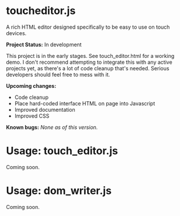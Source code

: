toucheditor.js
==============

A rich HTML editor designed specifically to be easy to use on touch devices.

**Project Status:** In development

This project is in the early stages. See touch_editor.html for a working demo. I don't recommend attempting to integrate this with any active projects yet, as there's a lot of code cleanup that's needed. Serious developers should feel free to mess with it.


**Upcoming changes:**
+ Code cleanup
+ Place hard-coded interface HTML on page into Javascript
+ Improved documentation
+ Improved CSS


**Known bugs:**
_None as of this version._



Usage: touch_editor.js
==============

Coming soon.


Usage: dom_writer.js
==============

Coming soon.
